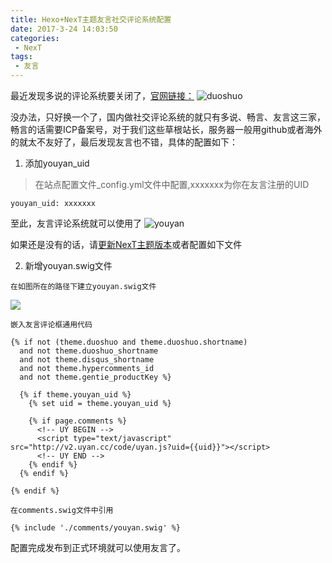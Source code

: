 ```yaml
---
title: Hexo+NexT主题友言社交评论系统配置
date: 2017-3-24 14:03:50
categories:
 - NexT
tags: 
 - 友言
---
```


最近发现多说的评论系统要关闭了，[官网链接：](http://dev.duoshuo.com/threads/58d1169ae293b89a20c57241)
![duoshuo](http://ol9j5v5dg.bkt.clouddn.com/duoshuo_close.png)

没办法，只好换一个了，国内做社交评论系统的就只有多说、畅言、友言这三家，畅言的话需要ICP备案号，对于我们这些草根站长，服务器一般用github或者海外的就太不友好了，最后发现友言也不错，具体的配置如下：

<!-- more -->

1. 添加youyan_uid

> 在站点配置文件_config.yml文件中配置,xxxxxxx为你在友言注册的UID

```
youyan_uid: xxxxxxx

```
至此，友言评论系统就可以使用了
![youyan](http://ol9j5v5dg.bkt.clouddn.com/youyan_test.png)

如果还是没有的话，请[更新NexT主题版本](http://theme-next.iissnan.com/getting-started.html#install-next-theme)或者配置如下文件

2. 新增youyan.swig文件

`在如图所在的路径下建立youyan.swig文件`

![](http://ol9j5v5dg.bkt.clouddn.com/youyan_location.png)

`嵌入友言评论框通用代码`

```
{% if not (theme.duoshuo and theme.duoshuo.shortname)
  and not theme.duoshuo_shortname
  and not theme.disqus_shortname
  and not theme.hypercomments_id
  and not theme.gentie_productKey %}

  {% if theme.youyan_uid %}
    {% set uid = theme.youyan_uid %}

    {% if page.comments %}
      <!-- UY BEGIN -->
      <script type="text/javascript" src="http://v2.uyan.cc/code/uyan.js?uid={{uid}}"></script>
      <!-- UY END -->
    {% endif %}
  {% endif %}

{% endif %}

```

`在comments.swig文件中引用`

```
{% include './comments/youyan.swig' %}

```

配置完成发布到正式环境就可以使用友言了。